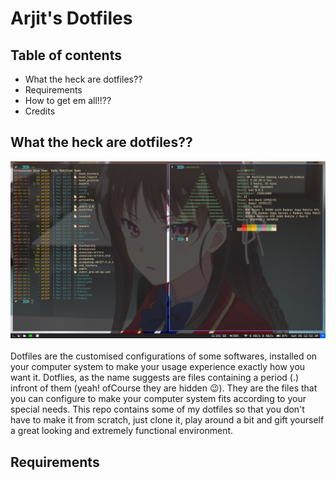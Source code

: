 # Arjit's Dotfiles
## Table of contents
<ul>
  <li>What the heck are dotfiles??</li>
  <li>Requirements</li>
  <li>How to get em all!!??</li>
  <li>Credits</li>
</ul>

## What the heck are dotfiles??
![Whole desktop capture](/captures/whole_desktop.png "Desktop")
<br>
<br>
Dotfiles are the customised configurations of some softwares, installed on your computer system to make your usage experience exactly how you want it. Dotflies, as the name suggests are files containing a period (.) infront of them (yeah! ofCourse they are hidden 😉). They are the files that you can configure to make your computer system fits according to your special needs. This repo contains some of my dotfiles so that you don't have to make it from scratch, just clone it, play around a bit and gift yourself a great looking and extremely functional environment.
<br>
## Requirements
